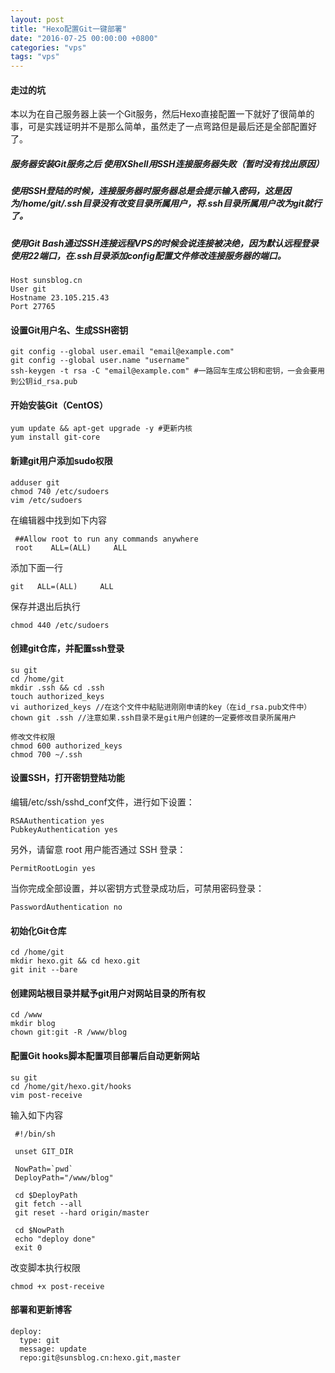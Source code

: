 ```yaml
---
layout: post
title: "Hexo配置Git一键部署"
date: "2016-07-25 00:00:00 +0800"
categories: "vps"
tags: "vps"
---
```


#### 走过的坑 

本以为在自己服务器上装一个Git服务，然后Hexo直接配置一下就好了很简单的事，可是实践证明并不是那么简单，虽然走了一点弯路但是最后还是全部配置好了。

<!--more-->

##### 服务器安装Git服务之后 使用XShell用SSH连接服务器失败（暂时没有找出原因）

##### 使用SSH登陆的时候，连接服务器时服务器总是会提示输入密码，这是因为/home/git/.ssh目录没有改变目录所属用户，将.ssh目录所属用户改为git就行了。

##### 使用Git Bash通过SSH连接远程VPS的时候会说连接被决绝，因为默认远程登录使用22端口，在.ssh目录添加config配置文件修改连接服务器的端口。  

```
Host sunsblog.cn
User git
Hostname 23.105.215.43
Port 27765
```

#### 设置Git用户名、生成SSH密钥  

```
git config --global user.email "email@example.com"
git config --global user.name "username"
ssh-keygen -t rsa -C "email@example.com" #一路回车生成公钥和密钥，一会会要用到公钥id_rsa.pub
```

#### 开始安装Git（CentOS） 

```
yum update && apt-get upgrade -y #更新内核
yum install git-core
``` 

#### 新建git用户添加sudo权限  	

```
adduser git
chmod 740 /etc/sudoers
vim /etc/sudoers
```

在编辑器中找到如下内容  

```
 ##Allow root to run any commands anywhere
 root    ALL=(ALL)     ALL
```

添加下面一行  

```
git   ALL=(ALL)     ALL
```  


保存并退出后执行  

```
chmod 440 /etc/sudoers
``` 

#### 创建git仓库，并配置ssh登录  

```
su git
cd /home/git
mkdir .ssh && cd .ssh
touch authorized_keys
vi authorized_keys //在这个文件中粘贴进刚刚申请的key（在id_rsa.pub文件中）
chown git .ssh //注意如果.ssh目录不是git用户创建的一定要修改目录所属用户

修改文件权限
chmod 600 authorized_keys
chmod 700 ~/.ssh
```

#### 设置SSH，打开密钥登陆功能
编辑/etc/ssh/sshd_conf文件，进行如下设置：
```
RSAAuthentication yes
PubkeyAuthentication yes
```

另外，请留意 root 用户能否通过 SSH 登录：
```
PermitRootLogin yes
```

当你完成全部设置，并以密钥方式登录成功后，可禁用密码登录：
```
PasswordAuthentication no
```

#### 初始化Git仓库  

```
cd /home/git
mkdir hexo.git && cd hexo.git
git init --bare
```

#### 创建网站根目录并赋予git用户对网站目录的所有权  

```
cd /www
mkdir blog
chown git:git -R /www/blog
```

#### 配置Git hooks脚本配置项目部署后自动更新网站  

```
su git
cd /home/git/hexo.git/hooks
vim post-receive
```

输入如下内容  

```
 #!/bin/sh
          
 unset GIT_DIR 
        
 NowPath=`pwd`  
 DeployPath="/www/blog"  

 cd $DeployPath  
 git fetch --all  
 git reset --hard origin/master   

 cd $NowPath 
 echo "deploy done"   
 exit 0 
```

改变脚本执行权限  

```
chmod +x post-receive
``` 

#### 部署和更新博客  

```
deploy:
  type: git
  message: update
  repo:git@sunsblog.cn:hexo.git,master
```


